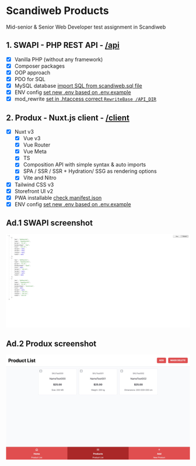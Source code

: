 # Scandiweb Products

Mid-senior & Senior Web Developer test assignment in Scandiweb

## 1. SWAPI - PHP REST API - [/api](api)
- [x] Vanilla PHP (without any framework)
- [x] Composer packages
- [x] OOP approach
- [x] PDO for SQL
- [x] MySQL database [import SQL from scandiweb.sql file](api/database/scandiweb.sql)
- [x] ENV config [set new .env based on .env.example](api/.env.example)
- [x] mod_rewrite [set in .htaccess correct ```RewriteBase /API_DIR```](api/.htaccess)

## 2. Produx - Nuxt.js client - [/client](client)
- [x] Nuxt v3
  - [x] Vue v3
  - [x] Vue Router
  - [x] Vue Meta
  - [x] TS
  - [x] Composition API with simple syntax & auto imports
  - [x] SPA / SSR / SSR + Hydration/ SSG as rendering options
  - [x] Vite and Nitro
- [x] Tailwind CSS v3
- [x] Storefront UI v2
- [x] PWA installable [check manifest.json](client/public/manifest.json)
- [x] ENV config [set new .env based on .env.example](client/.env.example)

## Ad.1 SWAPI screenshot
[!['SWAPI example'](api/swapi-screenshot.png)](api/swapi-screenshot.png 'See SWAPI example screenshot')
## Ad.2 Produx screenshot
[!['Produx example'](client/produx-screenshot.jpg)](client/produx-screenshot.jpg 'See Produx example screenshot')
